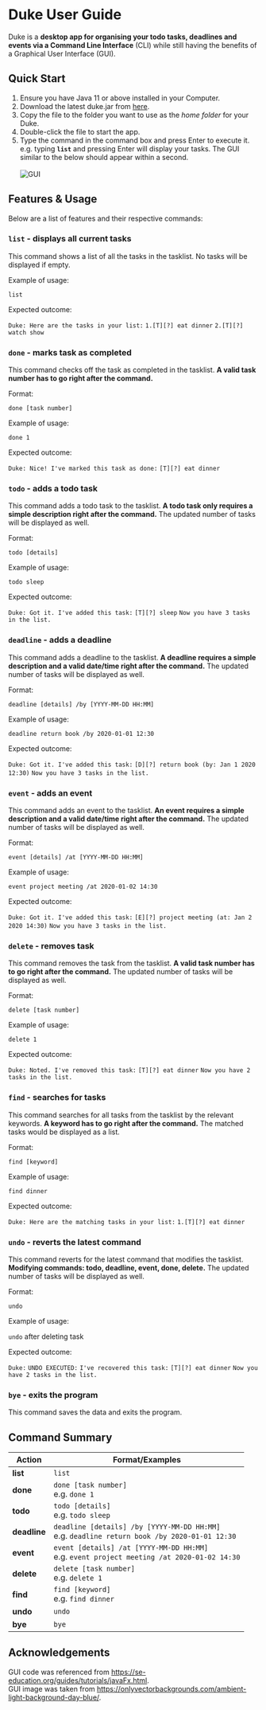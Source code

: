 # Duke User Guide

Duke is a **desktop app for organising your todo tasks, deadlines and events via a Command Line Interface** (CLI) while still having the benefits of a Graphical User Interface (GUI).

## Quick Start
1. Ensure you have Java 11 or above installed in your Computer.
2. Download the latest duke.jar from [here](https://github.com/m0nggh/ip/releases/tag/v0.2).
3. Copy the file to the folder you want to use as the _home folder_ for your Duke.
4. Double-click the file to start the app.
5. Type the command in the command box and press Enter to execute it. e.g. typing **`list`** and pressing Enter will display your tasks. The GUI similar to the below should appear within a second. <br><br>
![GUI](https://github.com/m0nggh/ip/blob/master/docs/Ui.png)

## Features & Usage

Below are a list of features and their respective commands:

### `list` - displays all current tasks

This command shows a list of all the tasks in the tasklist. No tasks will be displayed if empty.

Example of usage: 

`list`

Expected outcome:

`Duke: Here are the tasks in your list:`
`1.[T][?] eat dinner`
`2.[T][?] watch show`

### `done` - marks task as completed

This command checks off the task as completed in the tasklist. **A valid task number has to go right after the command.**

Format:

`done [task number]`

Example of usage: 

`done 1`

Expected outcome:

`Duke: Nice! I've marked this task as done:`
`[T][?] eat dinner`

### `todo` - adds a todo task

This command adds a todo task to the tasklist. **A todo task only requires a simple description right after the command.** The updated number of tasks will be displayed as well.

Format:

`todo [details]`

Example of usage: 

`todo sleep`

Expected outcome:

`Duke: Got it. I've added this task:`
`[T][?] sleep`
`Now you have 3 tasks in the list.`

### `deadline` - adds a deadline

This command adds a deadline to the tasklist. **A deadline requires a simple description and a valid date/time right after the command.** The updated number of tasks will be displayed as well.

Format:

`deadline [details] /by [YYYY-MM-DD HH:MM]`

Example of usage: 

`deadline return book /by 2020-01-01 12:30`

Expected outcome:

`Duke: Got it. I've added this task:`
`[D][?] return book (by: Jan 1 2020 12:30)`
`Now you have 3 tasks in the list.`

### `event` - adds an event

This command adds an event to the tasklist. **An event requires a simple description and a valid date/time right after the command.** The updated number of tasks will be displayed as well.

Format:

`event [details] /at [YYYY-MM-DD HH:MM]`

Example of usage: 

`event project meeting /at 2020-01-02 14:30`

Expected outcome:

`Duke: Got it. I've added this task:`
`[E][?] project meeting (at: Jan 2 2020 14:30)`
`Now you have 3 tasks in the list.`

### `delete` - removes task

This command removes the task from the tasklist. **A valid task number has to go right after the command.** The updated number of tasks will be displayed as well.

Format:

`delete [task number]`

Example of usage: 

`delete 1`

Expected outcome:

`Duke: Noted. I've removed this task:`
`[T][?] eat dinner`
`Now you have 2 tasks in the list.`

### `find` - searches for tasks

This command searches for all tasks from the tasklist by the relevant keywords. **A keyword has to go right after the command.** The matched tasks would be displayed as a list.

Format:

`find [keyword]`

Example of usage: 

`find dinner`

Expected outcome:

`Duke: Here are the matching tasks in your list:`
`1.[T][?] eat dinner`

### `undo` - reverts the latest command

This command reverts for the latest command that modifies the tasklist. **Modifying commands: todo, deadline, event, done, delete.** The updated number of tasks will be displayed as well.

Format:

`undo`

Example of usage: 

`undo` after deleting task

Expected outcome:

`Duke:`
`UNDO EXECUTED:`
`I've recovered this task:`
`[T][?] eat dinner`
`Now you have 2 tasks in the list.`

### `bye` - exits the program

This command saves the data and exits the program.

## Command Summary
|Action|Format/Examples  |
|--|--|
|**list**  | `list` |
|**done**  | `done [task number]` <br> e.g. `done 1`|
|**todo**  | `todo [details]` <br> e.g. `todo sleep` |
|**deadline**  | `deadline [details] /by [YYYY-MM-DD HH:MM]` <br> e.g. `deadline return book /by 2020-01-01 12:30` |
|**event**  | `event [details] /at [YYYY-MM-DD HH:MM]` <br> e.g. `event project meeting /at 2020-01-02 14:30` |
|**delete**  | `delete [task number]` <br> e.g. `delete 1` |
|**find**  | `find [keyword]` <br> e.g. `find dinner` |
|**undo**  | `undo` |
|**bye**  | `bye` |

## Acknowledgements
GUI code was referenced from https://se-education.org/guides/tutorials/javaFx.html. <br>
GUI image was taken from https://onlyvectorbackgrounds.com/ambient-light-background-day-blue/.
